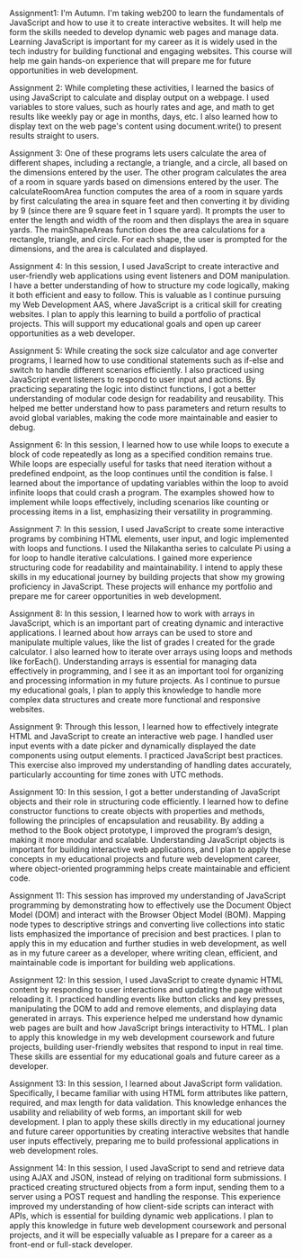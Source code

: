 Assignment1: 
I'm Autumn. I'm taking web200 to learn the fundamentals of JavaScript and how to use it to create interactive websites. It will help me form the skills needed to develop dynamic web pages and manage data. Learning JavaScript is important for my career as it is widely used in the tech industry for building functional and engaging websites. This course will help me gain hands-on experience that will prepare me for future opportunities in web development.

Assignment 2: 
While completing these activities, I learned the basics of using JavaScript to calculate and display output on a webpage. I used variables to store values, such as hourly rates and age, and math to get results like weekly pay or age in months, days, etc. I also learned how to display text on the web page's content using document.write() to present results straight to users. 

Assignment 3: 
One of these programs lets users calculate the area of different shapes, including a rectangle, a triangle, and a circle, all based on the dimensions entered by the user. The other program calculates the area of a room in square yards based on dimensions entered by the user. The calculateRoomArea function computes the area of a room in square yards by first calculating the area in square feet and then converting it by dividing by 9 (since there are 9 square feet in 1 square yard). It prompts the user to enter the length and width of the room and then displays the area in square yards. The mainShapeAreas function does the area calculations for a rectangle, triangle, and circle. For each shape, the user is prompted for the dimensions, and the area is calculated and displayed. 

Assignment 4:
In this session, I used JavaScript to create interactive and user-friendly web applications using event listeners and DOM manipulation. I have a better understanding of how to structure my code logically, making it both efficient and easy to follow. This is valuable as I continue pursuing my Web Development AAS, where JavaScript is a critical skill for creating websites. I plan to apply this learning to build a portfolio of practical projects. This will support my educational goals and open up career opportunities as a web developer.

Assignment 5: While creating the sock size calculator and age converter programs, I learned how to use conditional statements such as if-else and switch to handle different scenarios efficiently. I also practiced using JavaScript event listeners to respond to user input and actions. By practicing separating the logic into distinct functions, I got a better understanding of modular code design for readability and reusability. This helped me better understand how to pass parameters and return results to avoid global variables, making the code more maintainable and easier to debug. 

Assignment 6: In this session, I learned how to use while loops to execute a block of code repeatedly as long as a specified condition remains true. While loops are especially useful for tasks that need iteration without a predefined endpoint, as the loop continues until the condition is false. I learned about the importance of updating variables within the loop to avoid infinite loops that could crash a program. The examples showed how to implement while loops effectively, including scenarios like counting or processing items in a list, emphasizing their versatility in programming. 

Assignment 7: In this session, I used JavaScript to create some interactive programs by combining HTML elements, user input, and logic implemented with loops and functions. I used the Nilakantha series to calculate Pi using a for loop to handle iterative calculations. I gained more experience structuring code for readability and maintainability. I intend to apply these skills in my educational journey by building projects that show my growing proficiency in JavaScript. These projects will enhance my portfolio and prepare me for career opportunities in web development.

Assignment 8: In this session, I learned how to work with arrays in JavaScript, which is an important part of creating dynamic and interactive applications. I learned about how arrays can be used to store and manipulate multiple values, like the list of grades I created for the grade calculator. I also learned how to iterate over arrays using loops and methods like forEach(). Understanding arrays is essential for managing data effectively in programming, and I see it as an important tool for organizing and processing information in my future projects. As I continue to pursue my educational goals, I plan to apply this knowledge to handle more complex data structures and create more functional and responsive websites.

Assignment 9: Through this lesson, I learned how to effectively integrate HTML and JavaScript to create an interactive web page. I handled user input events with a date picker and dynamically displayed the date components using output elements. I practiced JavaScript best practices. This exercise also improved my understanding of handling dates accurately, particularly accounting for time zones with UTC methods.

Assignment 10: In this session, I got a better understanding of JavaScript objects and their role in structuring code efficiently. I learned how to define constructor functions to create objects with properties and methods, following the principles of encapsulation and reusability. By adding a method to the Book object prototype, I improved the program’s design, making it more modular and scalable. Understanding JavaScript objects is important for building interactive web applications, and I plan to apply these concepts in my educational projects and future web development career, where object-oriented programming helps create maintainable and efficient code.

Assignment 11: This session has improved my understanding of JavaScript programming by demonstrating how to effectively use the Document Object Model (DOM) and interact with the Browser Object Model (BOM). Mapping node types to descriptive strings and converting live collections into static lists emphasized the importance of precision and best practices. I plan to apply this in my education and further studies in web development, as well as in my future career as a developer, where writing clean, efficient, and maintainable code is important for building web applications.

Assignment 12: In this session, I used JavaScript to create dynamic HTML content by responding to user interactions and updating the page without reloading it. I practiced handling events like button clicks and key presses, manipulating the DOM to add and remove elements, and displaying data generated in arrays. This experience helped me understand how dynamic web pages are built and how JavaScript brings interactivity to HTML. I plan to apply this knowledge in my web development coursework and future projects, building user-friendly websites that respond to input in real time. These skills are essential for my educational goals and future career as a developer.

Assignment 13: In this session, I learned about JavaScript form validation. Specifically, I became familiar with using HTML form attributes like pattern, required, and max length for data validation. This knowledge enhances the usability and reliability of web forms, an important skill for web development. I plan to apply these skills directly in my educational journey and future career opportunities by creating interactive websites that handle user inputs effectively, preparing me to build professional applications in web development roles.

Assignment 14: In this session, I  used JavaScript to send and retrieve data using AJAX and JSON, instead of relying on traditional form submissions. I practiced creating structured objects from a form input, sending them to a server using a POST request and handling the response. This experience improved my understanding of how client-side scripts can interact with APIs, which is essential for building dynamic web applications. I plan to apply this knowledge in future web development coursework and personal projects, and it will be especially valuable as I prepare for a career as a front-end or full-stack developer.
